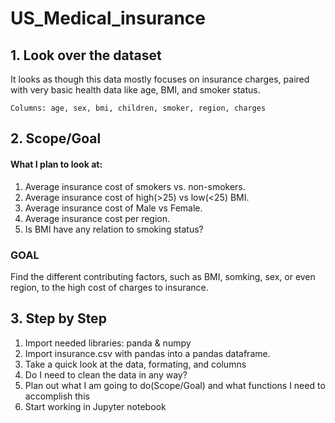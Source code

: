 # US_Medical_insurance

## 1. Look over the dataset
It looks as though this data mostly focuses on insurance charges, paired with very basic health data like age, BMI, and smoker status.

    Columns: age, sex, bmi, children, smoker, region, charges

## 2. Scope/Goal
#### What I plan to look at:
1. Average insurance cost of smokers vs. non-smokers.
2. Average insurance cost of high(>25) vs low(<25) BMI.
3. Average insurance cost of Male vs Female.
4. Average insurance cost per region.
4. Is BMI have any relation to smoking status?
    

### GOAL
Find the different contributing factors, such as BMI, somking, sex, or even region, to the high cost of charges to insurance. 

## 3. Step by Step
1. Import needed libraries: panda & numpy
2. Import insurance.csv with pandas into a pandas dataframe.
3. Take a quick look at the data, formating, and columns
4. Do I need to clean the data in any way?
5. Plan out what I am going to do(Scope/Goal) and what functions I need to accomplish this
6. Start working in Jupyter notebook

